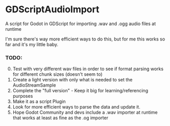 # GDScriptAudioImport
A script for Godot in GDScript for importing .wav and .ogg audio files at runtime

I'm sure there's way more efficient ways to do this, but for me this works so far and it's my little baby.

### TODO:

0. Test with very different wav files in order to see if format parsing works for different chunk sizes (doesn't seem to)
1. Create a light version with only what is needed to set the AudioStreamSample
2. Complete the "full version" - Keep it big for learning/referencing purposes
3. Make it as a script Plugin
4. Look for more efficient ways to parse the data and update it.
5. Hope Godot Community and devs include a .wav importer at runtime that works at least as fine as the .og importer

